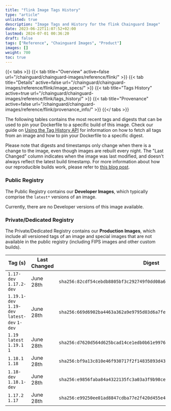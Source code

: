 ```yaml
---
title: "flink Image Tags History"
type: "article"
unlisted: true
description: "Image Tags and History for the flink Chainguard Image"
date: 2023-06-22T11:07:52+02:00
lastmod: 2024-07-01 00:36:20
draft: false
tags: ["Reference", "Chainguard Images", "Product"]
images: []
weight: 700
toc: true
---
```


{{< tabs >}}
{{< tab title="Overview" active=false url="/chainguard/chainguard-images/reference/flink/" >}}
{{< tab title="Details" active=false url="/chainguard/chainguard-images/reference/flink/image_specs/" >}}
{{< tab title="Tags History" active=true url="/chainguard/chainguard-images/reference/flink/tags_history/" >}}
{{< tab title="Provenance" active=false url="/chainguard/chainguard-images/reference/flink/provenance_info/" >}}
{{</ tabs >}}

The following tables contains the most recent tags and digests that can be used to pin your Dockerfile to a specific build of this image. Check our guide on [Using the Tag History API](/chainguard/chainguard-images/using-the-tag-history-api/) for information on how to fetch all tags from an image and how to pin your Dockerfile to a specific digest.

Please note that digests and timestamps only change when there is a change to the image, even though images are rebuilt every night. The "Last Changed" column indicates when the image was last modified, and doesn't always reflect the latest build timestamp. For more information about how our reproducible builds work, please refer to [this blog post](https://www.chainguard.dev/unchained/reproducing-chainguards-reproducible-image-builds).

### Public Registry
The Public Registry contains our **Developer Images**, which typically comprise the `latest*` versions of an image.

Currently, there are no Developer versions of this image available.

### Private/Dedicated Registry
The Private/Dedicated Registry contains our **Production Images**, which include all versioned tags of an image and special images that are not available in the public registry (including FIPS images and other custom builds).

| Tag (s)                                       | Last Changed | Digest                                                                    |
|-----------------------------------------------|--------------|---------------------------------------------------------------------------|
|  `1.17-dev` `1.17.2-dev`                      | June 28th    | `sha256:82cdf54cebdb8805bf3c292749f0dd08a6f3442b02ff9aff9e6975c7ce2850b1` |
|  `1.19.1-dev` `1.19-dev` `latest-dev` `1-dev` | June 28th    | `sha256:669d6902ba4463a362a9e9795d03d6a7feac3f584e5e27098a6d6243ae80b913` |
|  `1.19` `latest` `1.19.1` `1`                 | June 28th    | `sha256:d7620d564d625bcad14ce1edb0b61e99765177c355ada93cdca8683e1d40e35a` |
|  `1.18.1` `1.18`                              | June 28th    | `sha256:bf9a13c810e46f930717f2f14835893d43d661651feb436e0e7ad66fd0257a26` |
|  `1.18-dev` `1.18.1-dev`                      | June 28th    | `sha256:e9856faba84a4322135fc3a03a3f9b98ce9efa524804c0dab5011f5e05e49c0d` |
|  `1.17.2` `1.17`                              | June 28th    | `sha256:e99250ee01ad8847cdba77e2f420d455e4d5fc5204b687c8f68a3f428cf4f818` |

